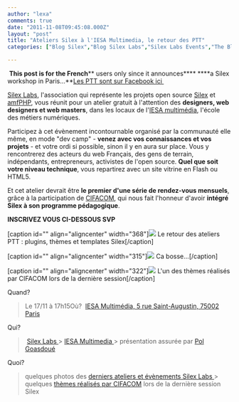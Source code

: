 ```yaml
---
author: "lexa"
comments: true
date: "2011-11-08T09:45:08.000Z"
layout: "post"
title: "Ateliers Silex à l'IESA Multimedia, le retour des PTT"
categories: ["Blog Silex","Blog Silex Labs","Silex Labs Events","The Blog"]

---
```

 **This post is for the French**** users only since it announces**** ****a Silex workshop in Paris...**[Les PTT sont sur Facebook ici ](http://www.facebook.com/event.php?eid=264117520301060)




[Silex Labs](https://www.silexlabs.org/silexlabs/), l'association qui représente les projets open source [Silex](http://projects.silexlabs.org/?/silex/) et [amfPHP](https://www.silexlabs.org/amfphp/), vous réunit pour un atelier gratuit à l'attention des **designers, web designers et web masters**, dans les locaux de l'[IESA multimédia](http://www.iesamultimedia.com/), l'école des métiers numériques.

Participez à cet évènement incontournable organisé par la communauté elle même, en mode "dev camp" - **venez avec vos connaissances et vos projets** - et votre ordi si possible, sinon il y en aura sur place. Vous y rencontrerez des acteurs du web Français, des gens de terrain, indépendants, entrepreneurs, activistes de l'open source. **Quel que soit votre niveau technique**, vous repartirez avec un site vitrine en Flash ou HTML5.

Et cet atelier devrait être **le premier d'une série de rendez-vous mensuels**, grâce à la participation de [CIFACOM](http://www.cifacom.com/), qui nous fait l'honneur d'avoir **intégré Silex à son programme pédagogique**.


**INSCRIVEZ VOUS CI-DESSOUS SVP<!-- more -->**










[caption id="" align="aligncenter" width="368"]![](https://www.silexlabs.org/wp-content/uploads/2011/12/PTT1-677x405.jpg) Le retour des ateliers PTT : plugins, thèmes et templates Silex[/caption]

[caption id="" align="aligncenter" width="315"]![](http://farm7.static.flickr.com/6021/5932796683_291db8a173.jpg) Ca bosse...[/caption]

[caption id="" align="aligncenter" width="322"]![](https://www.silexlabs.org/wp-content/uploads/2011/06/bloglogo.jpg) L'un des thèmes réalisés par CIFACOM lors de la dernière session[/caption]








Quand?
> Le 17/11 à 17h15Où?
> [IESA Multimédia, 5 rue Saint-Augustin, 75002 Paris](http://maps.google.fr/maps/place?q=5+Rue+Saint-Augustin&ftid=0x47e66e3b080424bb:0x77bae34fd80a747d)

Qui?
> [Silex Labs
](https://www.silexlabs.org/silexlabs/)> [IESA Multimedia
](http://www.iesamultimedia.com/)> présentation assurée par [Pol Goasdoué](http://www.superwup.com/)

Quoi?
> quelques photos des [derniers ateliers et évènements Silex Labs
](http://www.flickr.com/photos/lexoyo/sets/72157627184411838/show/)> quelques [thèmes réalisés par CIFACOM](https://www.silexlabs.org/2727/the-blog/8-new-themes-for-silex-given-to-the-community/) lors de la dernière session Silex







